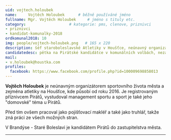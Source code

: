 ```yaml
---
uid: vojtech.holoubek
name:     Vojtěch Holoubek  	# běžně používáné jméno
fullname: Mgr. Vojtěch Holoubek  	# jméno s tituly etc.
category:                   # kategorie: pms, clenove, priznivci
- priznivci
- kandidat-komunalky-2018
ordkomunal2018: 10
img: people/vojtech-holoubek.png   # 165 x 220
description: šéf staroboleslavské Atletiky v Houšťce, neúnavný organizátor městského sportu. Nezávislý.  # kratký popis, max 160 znaků
candidatedesc: pětka na Pirátské kandidátce v komunálních volbách, nezávislý
mail:
- v.holoubek@houstka.com
profiles:
  facebook: https://www.facebook.com/profile.php?id=100009698858013
---
```


**Vojtěch Holoubek** je neúnavným organizátorem sportovního života města a zejména atletiky na Houšťce, kde působí od roku 2016. Je registrovaným příznivcem Pirátů, vystudoval management sportu a sport je také jeho "domovské" téma u Pirátů.

Před tím ovšem pracoval jako pojišťovací makléř a také jako truhlář, takže zná práci ze všech možných stran.  

V Brandýse - Staré Boleslavi je kandidátem Pirátů do zastupitelstva města.

---
